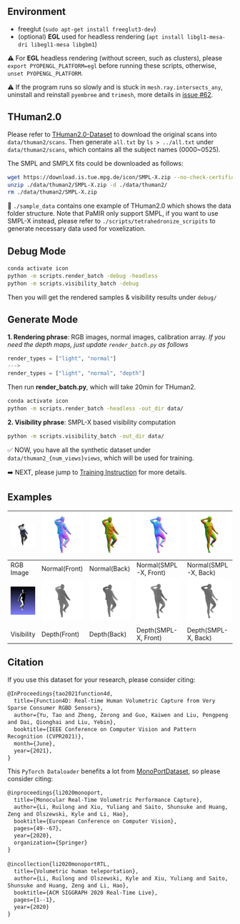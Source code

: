 ## Environment 

  * freeglut (`sudo apt-get install freeglut3-dev`)
  * (optional) **EGL** used for headless rendering (`apt install libgl1-mesa-dri libegl1-mesa libgbm1`)

:warning: For **EGL** headless rendering (without screen, such as clusters), please `export PYOPENGL_PLATFORM=egl` before running these scripts, otherwise, `unset PYOPENGL_PLATFORM`.

:warning: If the program runs so slowly and is stuck in `mesh.ray.intersects_any`, uninstall and reinstall `pyembree` and `trimesh`, more details in [issue #62](https://github.com/YuliangXiu/ICON/issues/62).

## THuman2.0

Please refer to [THuman2.0-Dataset](https://github.com/ytrock/THuman2.0-Dataset) to download the original scans into `data/thuman2/scans`. Then generate `all.txt` by `ls > ../all.txt` under `data/thuman2/scans`, which contains all the subject names (0000~0525). 

The SMPL and SMPLX fits could be downloaded as follows: 

```bash
wget https://download.is.tue.mpg.de/icon/SMPL-X.zip --no-check-certificate -O ./data/thuman2/SMPL-X.zip
unzip ./data/thuman2/SMPL-X.zip -d ./data/thuman2/
rm ./data/thuman2/SMPL-X.zip
```

:eyes: `./sample_data` contains one example of THuman2.0 which shows the data folder structure. Note that PaMIR only support SMPL, if you want to use SMPL-X instead, please refer to `./scripts/tetrahedronize_scripits` to generate necessary data used for voxelization.

## Debug Mode

```bash
conda activate icon
python -m scripts.render_batch -debug -headless
python -m scripts.visibility_batch -debug
```

Then you will get the rendered samples & visibility results under `debug/`

## Generate Mode 

**1. Rendering phrase**: RGB images, normal images, calibration array. *If you need the depth maps, just update `render_batch.py` as follows* 

```python
render_types = ["light", "normal"]
--->
render_types = ["light", "normal", "depth"]
```

Then run **render_batch.py**, which will take 20min for THuman2.

```bash
conda activate icon
python -m scripts.render_batch -headless -out_dir data/
```

**2. Visibility phrase**: SMPL-X based visibility computation

```bash
python -m scripts.visibility_batch -out_dir data/
```


:white_check_mark: NOW, you have all the synthetic dataset under `data/thuman2_{num_views}views`, which will be used for training. 

:arrow_right: NEXT, please jump to [Training Instruction](training.md) for more details.

## Examples

|<img src="../assets/rendering/080.png" width="150">|<img src="../assets/rendering/norm_F_080.png" width="150">|<img src="../assets/rendering/norm_B_080.png" width="150">|<img src="../assets/rendering/SMPL_norm_F_080.png" width="150">|<img src="../assets/rendering/SMPL_norm_B_080.png" width="150">|
|---|---|---|---|---|
|RGB Image|Normal(Front)|Normal(Back)|Normal(SMPL-X, Front)|Normal(SMPL-X, Back)|
|<img src="../assets/rendering/vis.png" width="150">|<img src="../assets/rendering/depth_F_080.png" width="150">|<img src="../assets/rendering/depth_B_080.png" width="150">|<img src="../assets/rendering/SMPL_depth_F_080.png" width="150">|<img src="../assets/rendering/SMPL_depth_B_080.png" width="150">|
|Visibility|Depth(Front)|Depth(Back)|Depth(SMPL-X, Front)|Depth(SMPL-X, Back)|

## Citation
If you use this dataset for your research, please consider citing:
```
@InProceedings{tao2021function4d,
  title={Function4D: Real-time Human Volumetric Capture from Very Sparse Consumer RGBD Sensors},
  author={Yu, Tao and Zheng, Zerong and Guo, Kaiwen and Liu, Pengpeng and Dai, Qionghai and Liu, Yebin},
  booktitle={IEEE Conference on Computer Vision and Pattern Recognition (CVPR2021)},
  month={June},
  year={2021},
}
```
This `PyTorch Dataloader` benefits a lot from [MonoPortDataset](https://github.com/Project-Splinter/MonoPortDataset), so please consider citing:

```
@inproceedings{li2020monoport,
  title={Monocular Real-Time Volumetric Performance Capture},
  author={Li, Ruilong and Xiu, Yuliang and Saito, Shunsuke and Huang, Zeng and Olszewski, Kyle and Li, Hao},
  booktitle={European Conference on Computer Vision},
  pages={49--67},
  year={2020},
  organization={Springer}
}
  
@incollection{li2020monoportRTL,
  title={Volumetric human teleportation},
  author={Li, Ruilong and Olszewski, Kyle and Xiu, Yuliang and Saito, Shunsuke and Huang, Zeng and Li, Hao},
  booktitle={ACM SIGGRAPH 2020 Real-Time Live},
  pages={1--1},
  year={2020}
}
```

